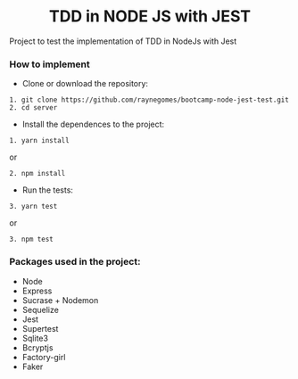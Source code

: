 
<h1 align="center">
TDD in NODE JS with JEST
</h1>

Project to test the implementation of TDD in NodeJs with Jest

### How to implement

- Clone or download the repository:

```
1. git clone https://github.com/raynegomes/bootcamp-node-jest-test.git
2. cd server
```

- Install the dependences to the project:

```
1. yarn install
```

or

```
2. npm install
```

- Run the tests:

```
3. yarn test
```

or

```
3. npm test
```

### Packages used in the project:

- Node
- Express
- Sucrase + Nodemon
- Sequelize
- Jest
- Supertest
- Sqlite3
- Bcryptjs
- Factory-girl
- Faker
